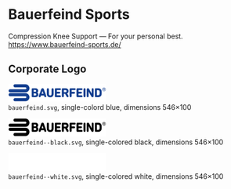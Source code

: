 # Bauerfeind Sports

Compression Knee Support — For your personal best.   
https://www.bauerfeind-sports.de/


## Corporate Logo

<img src="bauerfeind.svg" alt="Original logo" width="200"/><br/>
`bauerfeind.svg`,
single-colord blue,
dimensions 546×100

<img src="bauerfeind--black.svg" alt="Logo in black" width="200"/><br/>
`bauerfeind--black.svg`,
single-colored black,
dimensions 546×100

<img src="bauerfeind--white.svg" alt="Logo in white" width="200"/><br/>
`bauerfeind--white.svg`,
single-colored white,
dimensions 546×100